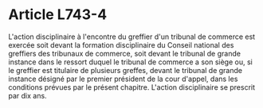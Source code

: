 # Article L743-4

L'action disciplinaire à l'encontre du greffier d'un tribunal de commerce est exercée soit devant la formation disciplinaire du Conseil national des greffiers des tribunaux de commerce, soit devant le tribunal de grande instance dans le ressort duquel le tribunal de commerce a son siège ou, si le greffier est titulaire de plusieurs greffes, devant le tribunal de grande instance désigné par le premier président de la cour d'appel, dans les conditions prévues par le présent chapitre.   L'action disciplinaire se prescrit par dix ans.